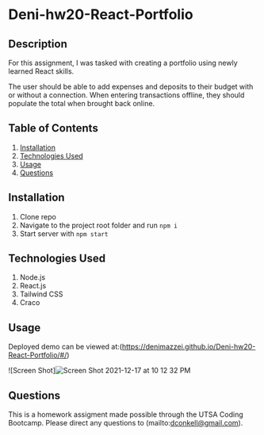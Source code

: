 # Deni-hw20-React-Portfolio

## Description

For this assignment, I was tasked with creating a portfolio using newly learned React skills.

The user should be able to add expenses and deposits to their budget with or without a connection. When entering transactions offline, they should populate the total when brought back online.



## Table of Contents
1. [Installation](#installation)
2. [Technologies Used](#technologies-used)
3. [Usage](#usage)
4. [Questions](#questions)


## Installation

1. Clone repo
2. Navigate to the project root folder and run `npm i`
3. Start server with `npm start`

## Technologies Used

1. Node.js
2. React.js
3. Tailwind CSS
4. Craco

## Usage

Deployed demo can be viewed at:(https://denimazzei.github.io/Deni-hw20-React-Portfolio/#/)

![Screen Shot]![Screen Shot 2021-12-17 at 10 12 32 PM](https://user-images.githubusercontent.com/84485576/146628499-93ff403f-cce5-41f7-8177-29f8fbcb7cb5.png)


## Questions

This is a homework assigment made possible through the UTSA Coding Bootcamp. Please direct any questions to (mailto:dconkell@gmail.com).
